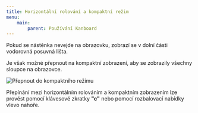 ```yaml
---
title: Horizontální rolování a kompaktní režim
menu:
    main:
        parent: Používání Kanboard
---
```


Pokud se nástěnka nevejde na obrazovku, zobrazí se v dolní části vodorovná posuvná lišta.

Je však možné přepnout na kompaktní zobrazení, aby se zobrazily všechny sloupce na obrazovce.

![Přepnout do kompaktního režimu](/images/v1/board-compact-mode.png)

Přepínání mezi horizontálním rolováním a kompaktním zobrazením lze provést pomocí klávesové zkratky **"c"** nebo pomocí rozbalovací nabídky vlevo nahoře.
